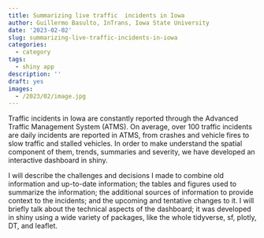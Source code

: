 ```yaml
---
title: Summarizing live traffic  incidents in Iowa
author: Guillermo Basulto, InTrans, Iowa State University
date: '2023-02-02'
slug: summarizing-live-traffic-incidents-in-iowa
categories:
  - category
tags:
  - shiny app
description: ''
draft: yes
images:
  - /2023/02/image.jpg
---
```


Traffic incidents in Iowa are constantly reported through the Advanced Traffic Management System (ATMS). On average, over 100 traffic incidents are daily incidents are reported in ATMS, from crashes and vehicle fires to slow traffic and stalled vehicles. In order to make understand the spatial component of them, trends, summaries and severity, we have developed an interactive dashboard in shiny.

I will describe the challenges and decisions I made to combine old information and up-to-date information; the tables and figures used to summarize the information; the additional sources of information to provide context to the incidents; and the upcoming and tentative changes to it. I will briefly talk about the technical aspects of the dashboard; it was developed in shiny using a wide variety of packages, like the whole tidyverse, sf, plotly, DT, and leaflet.

 


